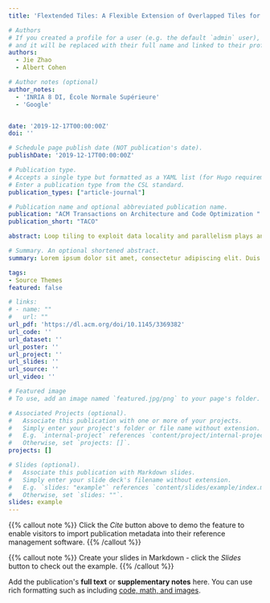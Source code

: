 ```yaml
---
title: 'Flextended Tiles: A Flexible Extension of Overlapped Tiles for Polyhedral Compilation'

# Authors
# If you created a profile for a user (e.g. the default `admin` user), write the username (folder name) here
# and it will be replaced with their full name and linked to their profile.
authors:
  - Jie Zhao
  - Albert Cohen

# Author notes (optional)
author_notes:
  - 'INRIA 8 DI, École Normale Supérieure'
  - 'Google'


date: '2019-12-17T00:00:00Z'
doi: ''

# Schedule page publish date (NOT publication's date).
publishDate: '2019-12-17T00:00:00Z'

# Publication type.
# Accepts a single type but formatted as a YAML list (for Hugo requirements).
# Enter a publication type from the CSL standard.
publication_types: ["article-journal"]

# Publication name and optional abbreviated publication name.
publication: "ACM Transactions on Architecture and Code Optimization "
publication_short: "TACO"

abstract: Loop tiling to exploit data locality and parallelism plays an essential role in a variety of general-purpose and domain-specific compilers. Affine transformations in polyhedral frameworks implement classical forms of rectangular and parallelogram tiling, but these lead to pipelined start with rather inefficient wavefront parallelism. Multiple extensions to polyhedral compilers evaluated sophisticated shapes such as trapezoid or diamond tiles, enabling concurrent start along the axes of the iteration space; yet these resort to custom schedulers and code generators insufficiently integrated within the general framework. One of these modified shapes referred to as overlapped tiling also lacks a unifying framework to reason about its composition with affine transformations; this prevents its application in general-purpose loop-nest optimizers and the fair comparison with other techniques. We revisit overlapped tiling, recasting it as an affine transformation on schedule trees composable with any affine scheduling algorithm. We demonstrate how to derive tighter tile shapes with less redundant computations. Our method models the traditional “scalene trapezoid” shapes and novel “right-rectangle” variants. It goes beyond the state of the art by avoiding the restriction to a domain-specific language or introducing post-pass rescheduling and custom code generation. We conduct experiments on the PolyMage benchmarks and iterated stencils, validating the effectiveness and applicability of our technique on both general-purpose multicores and GPU accelerators.

# Summary. An optional shortened abstract.
summary: Lorem ipsum dolor sit amet, consectetur adipiscing elit. Duis posuere tellus ac convallis placerat. Proin tincidunt magna sed ex sollicitudin condimentum.

tags:
- Source Themes
featured: false

# links:
# - name: ""
#   url: ""
url_pdf: 'https://dl.acm.org/doi/10.1145/3369382'
url_code: ''
url_dataset: ''
url_poster: ''
url_project: ''
url_slides: ''
url_source: ''
url_video: ''

# Featured image
# To use, add an image named `featured.jpg/png` to your page's folder. 

# Associated Projects (optional).
#   Associate this publication with one or more of your projects.
#   Simply enter your project's folder or file name without extension.
#   E.g. `internal-project` references `content/project/internal-project/index.md`.
#   Otherwise, set `projects: []`.
projects: []

# Slides (optional).
#   Associate this publication with Markdown slides.
#   Simply enter your slide deck's filename without extension.
#   E.g. `slides: "example"` references `content/slides/example/index.md`.
#   Otherwise, set `slides: ""`.
slides: example
---
```


{{% callout note %}}
Click the *Cite* button above to demo the feature to enable visitors to import publication metadata into their reference management software.
{{% /callout %}}

{{% callout note %}}
Create your slides in Markdown - click the *Slides* button to check out the example.
{{% /callout %}}

Add the publication's **full text** or **supplementary notes** here. You can use rich formatting such as including [code, math, and images](https://docs.hugoblox.com/content/writing-markdown-latex/).
